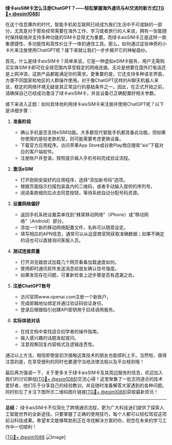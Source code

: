 **绿卡aisSIM卡怎么注册ChatGPT？——轻松掌握海外通讯与AI交流的新方式[[TG💪+ @esim1088](https://t.me/s/esim1088)]**

在这个信息爆炸的时代，智能手机和互联网已经成为我们生活中不可或缺的一部分。尤其是对于那些经常需要在海外工作、学习或者旅行的人来说，拥有一张能随时保持联络并支持多种功能的SIM卡显得尤为重要。而绿卡aisSIM卡正是这样一款集便捷性、多功能性和高性价比于一体的通信工具。那么，如何通过这张神奇的小卡片来注册使用ChatGPT呢？接下来就让我们一步步揭开它的神秘面纱。

首先，什么是绿卡aisSIM卡？简单来说，它是一种虚拟eSIM卡服务，用户无需购买实体SIM卡即可在全球范围内享受稳定的网络连接。无论是想要在国外打电话还是上网冲浪，这款产品都能满足你的需求。更重要的是，它还支持多种语言界面，方便不同国家和地区的人群操作使用。对于像ChatGPT这样的AI聊天机器人来说，稳定的网络环境无疑是其正常运行的基础条件之一。因此，在正式开始之前，请确保自己已经成功激活了绿卡aisSIM卡，并且设备已正确配置好相关参数。

接下来进入正题：如何具体地利用绿卡aisSIM卡来注册并使用ChatGPT呢？以下是详细步骤：

1. **准备阶段**
   - 确认手机是否支持eSIM功能。大多数现代智能手机都具备此功能，但如果你使用的是较老款机型，则可能需要考虑更换设备。
   - 下载官方应用程序。访问苹果App Store或谷歌Play商店搜索“ais”下载对应的客户端软件。
   - 注册账户并登录。按照提示输入手机号码完成验证流程。

2. **激活eSIM**
   - 打开刚刚安装好的应用程序，选择“添加新号码”选项。
   - 根据页面指示扫描包装盒内的二维码，或者手动输入提供的序列号。
   - 阅读条款细则后点击同意按钮，等待系统自动分配号码资源。

3. **设置网络偏好**
   - 返回手机系统设置菜单找到“蜂窝移动网络”（iPhone）或“移动网络”（Android）部分。
   - 添加一个新的移动网络配置文件，名称可以随意设定。
   - 填写相应的APN信息，通常可以从运营商官网获取准确数据；如果不确定的话也可以直接询问客服人员。
   
4. **测试连接质量**
   - 打开浏览器尝试加载几个网页看看加载速度如何。
   - 使用即时通讯软件发送消息给朋友确认信号强度。
   - 如果发现存在问题，可重新检查上述步骤是否有遗漏之处。

5. **注册ChatGPT账号**
   - 访问官网www.openai.com注册一个新账户。
   - 完成邮箱地址绑定并通过验证码验证身份。
   - 登录后根据指引创建API密钥用于后续调用服务。

6. **实际体验对话**
   - 在线文档中查找适合初学者的操作指南。
   - 输入感兴趣的话题发起提问。
   - 注意观察回复内容格式及逻辑连贯性。

通过以上方法，相信即使是初次接触这类技术的朋友也能顺利上手。当然啦，值得注意的是，在享受便利的同时也要遵守当地法律法规以及平台规则哦！

最后再次强调一下，关于更多关于绿卡aisSIM卡及其周边服务的信息，欢迎加入我们的讨论群组[[TG💪+ @esim1088](https://t.me/s/esim1088)]交流心得！这里聚集了一批志同道合的技术爱好者，他们乐于分享自己的经验教训，并且随时准备解答大家遇到的各种问题。同时别忘了关注下图所示二维码图片链接[[TG💪+ @esim1088](https://t.me/s/esim1088)]获取最新资讯！

---

**总结：**
绿卡aisSIM卡不仅简化了跨境通讯流程，更为广大科技迷们提供了探索人工智能世界的全新途径。只要掌握了正确的使用技巧，每个人都可以轻松驾驭这项前沿科技成果。希望本文能够帮助到正在寻找解决方案的你，祝您在未来的学习工作中一切顺利！

[[TG💪+ @esim1088](https://t.me/s/esim1088) ![Image](https://i.postimg.cc/4NQfJmqS/Snipaste-2025-05-13-00-14-12.png)]